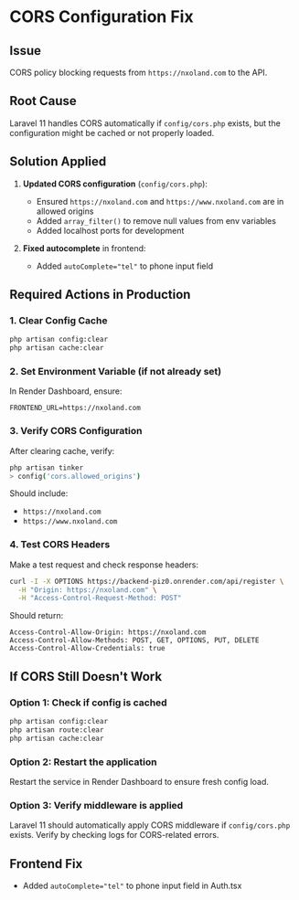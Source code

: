 # CORS Configuration Fix

## Issue
CORS policy blocking requests from `https://nxoland.com` to the API.

## Root Cause
Laravel 11 handles CORS automatically if `config/cors.php` exists, but the configuration might be cached or not properly loaded.

## Solution Applied

1. **Updated CORS configuration** (`config/cors.php`):
   - Ensured `https://nxoland.com` and `https://www.nxoland.com` are in allowed origins
   - Added `array_filter()` to remove null values from env variables
   - Added localhost ports for development

2. **Fixed autocomplete** in frontend:
   - Added `autoComplete="tel"` to phone input field

## Required Actions in Production

### 1. Clear Config Cache
```bash
php artisan config:clear
php artisan cache:clear
```

### 2. Set Environment Variable (if not already set)
In Render Dashboard, ensure:
```
FRONTEND_URL=https://nxoland.com
```

### 3. Verify CORS Configuration
After clearing cache, verify:
```bash
php artisan tinker
> config('cors.allowed_origins')
```

Should include:
- `https://nxoland.com`
- `https://www.nxoland.com`

### 4. Test CORS Headers
Make a test request and check response headers:
```bash
curl -I -X OPTIONS https://backend-piz0.onrender.com/api/register \
  -H "Origin: https://nxoland.com" \
  -H "Access-Control-Request-Method: POST"
```

Should return:
```
Access-Control-Allow-Origin: https://nxoland.com
Access-Control-Allow-Methods: POST, GET, OPTIONS, PUT, DELETE
Access-Control-Allow-Credentials: true
```

## If CORS Still Doesn't Work

### Option 1: Check if config is cached
```bash
php artisan config:clear
php artisan route:clear
php artisan cache:clear
```

### Option 2: Restart the application
Restart the service in Render Dashboard to ensure fresh config load.

### Option 3: Verify middleware is applied
Laravel 11 should automatically apply CORS middleware if `config/cors.php` exists. Verify by checking logs for CORS-related errors.

## Frontend Fix
- Added `autoComplete="tel"` to phone input field in Auth.tsx

